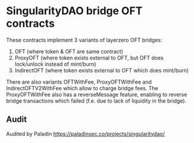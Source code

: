 
# SingularityDAO bridge OFT contracts
These contracts implement 3 variants of layerzero OFT bridges:
1. OFT (where token & OFT are same contract)
2. ProxyOFT (where token exists external to OFT, but OFT does lock/unlock instead of mint/burn)
3. IndirectOFT (where token exists external to OFT which does mint/burn)

There are also variants OFTWithFee, ProxyOFTWithFee and IndirectOFTV2WithFee which allow to charge bridge fees.
The ProxyOFTWithFee also has a reverseMessage feature, enabling to reverse bridge transactions which failed (f.e. due to lack of liquidity in the bridge).

## Audit
Audited by Paladin
https://paladinsec.co/projects/singularitydao/